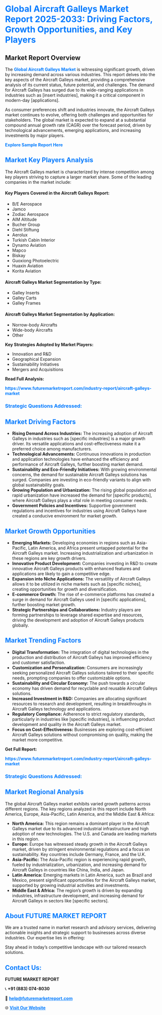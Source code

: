 <h1 style="color: #007BFF;">Global Aircraft Galleys Market Report 2025-2033: Driving Factors, Growth Opportunities, and Key Players</h1>

<section id="overview">
<h2>Market Report Overview</h2>
<p>The <a href="https://www.futuremarketreport.com/industry-report/aircraft-galleys-market" style="color: #007BFF; text-decoration: none;"><strong>Global Aircraft Galleys Market</strong></a> is witnessing significant growth, driven by increasing demand across various industries. This report delves into the key aspects of the Aircraft Galleys market, providing a comprehensive analysis of its current status, future potential, and challenges. The demand for Aircraft Galleys has surged due to its wide-ranging applications in industries such as [insert industries], making it a critical component in modern-day [applications].</p>
<p>As consumer preferences shift and industries innovate, the Aircraft Galleys market continues to evolve, offering both challenges and opportunities for stakeholders. The global market is expected to expand at a substantial compound annual growth rate (CAGR) over the forecast period, driven by technological advancements, emerging applications, and increasing investments by major players.</p>
</section>

<section id="overview">
<p><a href="https://www.futuremarketreport.com/request-sample/reportId=91025" style="color: #007BFF; text-decoration: none;"><strong>Explore Sample Report Here</strong></a></p>
</section>

<section id="key-players">
<h2 style="color: #007BFF;">Market Key Players Analysis</h2>
<p>The Aircraft Galleys market is characterized by intense competition among key players striving to capture a larger market share. Some of the leading companies in the market include:</p>
<h4>Key Players Covered in the Aircraft Galleys Report:</h4>
<ul><li>B/E Aerospace</li><li>Jamco</li><li>Zodiac Aerospace</li><li>AIM Altitude</li><li>Bucher Group</li><li>Diehl Stiftung</li><li>Aerolux</li><li>Turkish Cabin Interior</li><li>Dynamo Aviation</li><li>Mapco</li><li>Biskay</li><li>Guoxiong Photoelectric</li><li>Huaxin Aviation</li><li>Korita Aviation</li></ul>
<h4>Aircraft Galleys Market Segmentation by Type:</h4>
<ul><li>Galley Inserts</li><li>Galley Carts</li><li>Galley Frames</li></ul>

<h4>Aircraft Galleys Market Segmentation by Application:</h4>
<ul><li>Norrow-body Aircrafts</li><li>Wide-body Aircrafts</li><li>Other</li></ul>
<p><strong>Key Strategies Adopted by Market Players:</strong></p>
<ul>
<li>Innovation and R&D</li>
<li>Geographical Expansion</li>
<li>Sustainability Initiatives</li>
<li>Mergers and Acquisitions</li>
</ul>
</section>

<section>
<p><strong>Read Full Analysis: </strong></p><a href="https://www.futuremarketreport.com/industry-report/aircraft-galleys-market" style="color: #007BFF; text-decoration: none;"><strong>https://www.futuremarketreport.com/industry-report/aircraft-galleys-market</strong></a>
<h3 style="color: #007BFF;">Strategic Questions Addressed:</h3>
</section>

<section id="driving-factors">
<h2 style="color: #007BFF;">Market Driving Factors</h2>
<ul>
<li><strong>Rising Demand Across Industries:</strong> The increasing adoption of Aircraft Galleys in industries such as [specific industries] is a major growth driver. Its versatile applications and cost-effectiveness make it a preferred choice among manufacturers.</li>
<li><strong>Technological Advancements:</strong> Continuous innovations in production and application technologies have enhanced the efficiency and performance of Aircraft Galleys, further boosting market demand.</li>
<li><strong>Sustainability and Eco-Friendly Initiatives:</strong> With growing environmental concerns, the demand for sustainable Aircraft Galleys solutions has surged. Companies are investing in eco-friendly variants to align with global sustainability goals.</li>
<li><strong>Growing Population and Urbanization:</strong> The rising global population and rapid urbanization have increased the demand for [specific products], where Aircraft Galleys plays a vital role in meeting consumer needs.</li>
<li><strong>Government Policies and Incentives:</strong> Supportive government regulations and incentives for industries using Aircraft Galleys have created a conducive environment for market growth.</li>
</ul>
</section>

<section id="growth-opportunities">
<h2 style="color: #007BFF;">Market Growth Opportunities</h2>
<ul>
<li><strong>Emerging Markets:</strong> Developing economies in regions such as Asia-Pacific, Latin America, and Africa present untapped potential for the Aircraft Galleys market. Increasing industrialization and urbanization in these regions are key growth drivers.</li>
<li><strong>Innovative Product Development:</strong> Companies investing in R&D to create innovative Aircraft Galleys products with enhanced features and applications are likely to gain a competitive edge.</li>
<li><strong>Expansion into Niche Applications:</strong> The versatility of Aircraft Galleys allows it to be utilized in niche markets such as [specific niches], creating opportunities for growth and diversification.</li>
<li><strong>E-commerce Growth:</strong> The rise of e-commerce platforms has created a surge in demand for Aircraft Galleys used in [specific applications], further boosting market growth.</li>
<li><strong>Strategic Partnerships and Collaborations:</strong> Industry players are forming partnerships to leverage shared expertise and resources, driving the development and adoption of Aircraft Galleys products globally.</li>
</ul>
</section>

<section id="trending-factors">
<h2 style="color: #007BFF;">Market Trending Factors</h2>
<ul>
<li><strong>Digital Transformation:</strong> The integration of digital technologies in the production and distribution of Aircraft Galleys has improved efficiency and customer satisfaction.</li>
<li><strong>Customization and Personalization:</strong> Consumers are increasingly seeking personalized Aircraft Galleys solutions tailored to their specific needs, prompting companies to offer customizable options.</li>
<li><strong>Sustainability and Circular Economy:</strong> The push towards a circular economy has driven demand for recyclable and reusable Aircraft Galleys solutions.</li>
<li><strong>Increased Investment in R&D:</strong> Companies are allocating significant resources to research and development, resulting in breakthroughs in Aircraft Galleys technology and applications.</li>
<li><strong>Regulatory Compliance:</strong> Adherence to strict regulatory standards, particularly in industries like [specific industries], is influencing product development and quality in the Aircraft Galleys market.</li>
<li><strong>Focus on Cost-Effectiveness:</strong> Businesses are exploring cost-efficient Aircraft Galleys solutions without compromising on quality, making the market more competitive.</li>
</ul>
</section>

<section>
<p><strong>Get Full Report: </strong></p><a href="https://www.futuremarketreport.com/industry-report/aircraft-galleys-market" style="color: #007BFF; text-decoration: none;"><strong>https://www.futuremarketreport.com/industry-report/aircraft-galleys-market</strong></a>
<h3 style="color: #007BFF;">Strategic Questions Addressed:</h3>
</section>


<section id="regional-analysis">
<h2 style="color: #007BFF;">Market Regional Analysis</h2>
<p>The global Aircraft Galleys market exhibits varied growth patterns across different regions. The key regions analyzed in this report include North America, Europe, Asia-Pacific, Latin America, and the Middle East & Africa:</p>
<ul>
<li><strong>North America:</strong> This region remains a dominant player in the Aircraft Galleys market due to its advanced industrial infrastructure and high adoption of new technologies. The U.S. and Canada are leading markets in this region.</li>
<li><strong>Europe:</strong> Europe has witnessed steady growth in the Aircraft Galleys market, driven by stringent environmental regulations and a focus on sustainability. Key countries include Germany, France, and the U.K.</li>
<li><strong>Asia-Pacific:</strong> The Asia-Pacific region is experiencing rapid growth, fueled by industrialization, urbanization, and increasing demand for Aircraft Galleys in countries like China, India, and Japan.</li>
<li><strong>Latin America:</strong> Emerging markets in Latin America, such as Brazil and Mexico, present significant opportunities for the Aircraft Galleys market, supported by growing industrial activities and investments.</li>
<li><strong>Middle East & Africa:</strong> The region’s growth is driven by expanding industries, infrastructure development, and increasing demand for Aircraft Galleys in sectors like [specific sectors].</li>
</ul>
</section>

<footer>
<h2 style="color: #007BFF;">About FUTURE MARKET REPORT</h2>
<p>We are a trusted name in market research and advisory services, delivering actionable insights and strategic support to businesses across diverse industries. Our expertise lies in offering:</p>

<p>Stay ahead in today’s competitive landscape with our tailored research solutions.</p>

<h2 style="color: #007BFF;">Contact Us:</h2>
<p><strong>FUTURE MARKET REPORT</strong></p>
<p>📞 <strong>+91 (883) 074-8030</strong></p>
<p>📧 <strong><a href="mailto:help@futuremarketreport.com" style="color: #007BFF;">help@futuremarketreport.com</a></strong></p>
<p>🌐 <strong><a href="https://www.futuremarketreport.com/" style="color: #007BFF;">Visit Our Website</a></strong></p>
</footer>